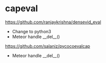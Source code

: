# capeval


https://github.com/ranjaykrishna/densevid_eval
- Change to python3
- Meteor handle \_\_del\_\_()

https://github.com/salaniz/pycocoevalcap
- Meteor handle \_\_del\_\_()
